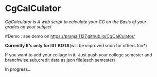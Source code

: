 # CgCalCulator
*CgCalculator is A web script to calculate your CG on the Basis of your grades on your subject*

#Demo :
see demo on https://pranjal1127.github.io/CgCalCulator/




**Currently It's only for IIIT KOTA**(will be improved soon for others too*)

If you want to add your collage in it. Just push your college semester and branchwise sub,credit data as json file(each semester)


In progress...
